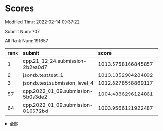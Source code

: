 # Scores

Modified Time: 2022-02-14 09:37:22

Submit Num: 207

All Rank Num: 191657

| rank |               submit               |       score        |       sigma        | pk_num |
| :--- | :--------------------------------- | :----------------- | :----------------- | :----- |
| 1    | cpp.21_12_24.submission-2b2ea0d7   | 1013.5758166845857 | 0.8176325176335731 | 3699   |
| 2    | jsonzb.test.test_1                 | 1013.1352904284892 | 0.8104565886991071 | 3702   |
| 3    | jsonzb.test.submission_level_4     | 1012.8278558869117 | 0.8199135805847844 | 3705   |
| 57   | cpp.2022_01_09.submission-5b0e3de2 | 1004.4386296124861 | 0.7267415265653536 | 3701   |
| 64   | cpp.2022_01_09.submission-816672bd | 1003.9566121922487 | 0.7074584851501939 | 3703   |


<details>
<summary>全部</summary>

| rank |                 submit                 |       score        |       sigma        | pk_num |
| :--- | :------------------------------------- | :----------------- | :----------------- | :----- |
| 1    | cpp.21_12_24.submission-2b2ea0d7       | 1013.5758166845857 | 0.8176325176335731 | 3699   |
| 2    | jsonzb.test.test_1                     | 1013.1352904284892 | 0.8104565886991071 | 3702   |
| 3    | jsonzb.test.submission_level_4         | 1012.8278558869117 | 0.8199135805847844 | 3705   |
| 4    | gobigger.level_3.submission_level_3_38 | 1012.0287348745851 | 0.8059508175180673 | 3706   |
| 5    | gobigger.level_3.submission_level_3_10 | 1012.0118619330045 | 0.8039334678422517 | 3703   |
| 6    | gobigger.level_3.submission_level_3_29 | 1011.8269800084563 | 0.7954461602252041 | 3698   |
| 7    | gobigger.level_3.submission_level_3_14 | 1011.5185536078754 | 0.7852246509042692 | 3702   |
| 8    | gobigger.level_3.submission_level_3_30 | 1011.3933515525214 | 0.7647892643766283 | 3702   |
| 9    | gobigger.level_3.submission_level_3_2  | 1011.3685234191779 | 0.795455797389124  | 3708   |
| 10   | gobigger.level_3.submission_level_3_40 | 1011.0917257349832 | 0.7705727551318914 | 3700   |
| 11   | gobigger.level_3.submission_level_3_11 | 1010.8360381591842 | 0.7587103347782544 | 3705   |
| 12   | gobigger.level_3.submission_level_3_31 | 1010.6641152398328 | 0.763028163209866  | 3705   |
| 13   | gobigger.level_3.submission_level_3_18 | 1010.5755634133874 | 0.7555129982111399 | 3702   |
| 14   | gobigger.level_3.submission_level_3_7  | 1010.5045908051214 | 0.7643685153911199 | 3704   |
| 15   | gobigger.level_3.submission_level_3_4  | 1010.3836756405123 | 0.798551471671629  | 3702   |
| 16   | gobigger.level_3.submission_level_3_23 | 1010.2880898129793 | 0.7549137327777438 | 3704   |
| 17   | gobigger.level_3.submission_level_3_16 | 1010.2681070839294 | 0.7646637007470506 | 3707   |
| 18   | gobigger.level_3.submission_level_3_24 | 1010.2398923179512 | 0.7504648755421918 | 3702   |
| 19   | gobigger.level_3.submission_level_3_12 | 1010.2162202378444 | 0.757829906663235  | 3707   |
| 20   | gobigger.level_3.submission_level_3_3  | 1010.1764530736389 | 0.7629561415405693 | 3702   |
| 21   | gobigger.level_3.submission_level_3_36 | 1010.1319274324562 | 0.7826897409109344 | 3705   |
| 22   | gobigger.level_3.submission_level_3_28 | 1009.9554546168558 | 0.7608394776784404 | 3706   |
| 23   | gobigger.level_3.submission_level_3_48 | 1009.8680456375909 | 0.7483909394288316 | 3703   |
| 24   | gobigger.level_3.submission_level_3_8  | 1009.8208533436516 | 0.7301093216585117 | 3700   |
| 25   | gobigger.level_3.submission_level_3_13 | 1009.8106459279458 | 0.7442060903675839 | 3704   |
| 26   | gobigger.level_3.submission_level_3_42 | 1009.7938404239229 | 0.743901774050715  | 3700   |
| 27   | gobigger.level_3.submission_level_3_26 | 1009.7836162989728 | 0.7629104797339611 | 3704   |
| 28   | gobigger.level_3.submission_level_3_27 | 1009.6474554888666 | 0.7673628090476826 | 3705   |
| 29   | gobigger.level_3.submission_level_3_6  | 1009.6379857817567 | 0.743091566020237  | 3701   |
| 30   | gobigger.level_3.submission_level_3_45 | 1009.6051272171047 | 0.7529894988710392 | 3701   |
| 31   | gobigger.level_3.submission_level_3_44 | 1009.5357580536389 | 0.7571477782774136 | 3704   |
| 32   | gobigger.level_3.submission_level_3_1  | 1009.5162726488177 | 0.730192685731597  | 3707   |
| 33   | gobigger.level_3.submission_level_3_39 | 1009.4946380083152 | 0.7498529945302266 | 3700   |
| 34   | gobigger.level_3.submission_level_3_19 | 1009.4840250495666 | 0.757226390650036  | 3703   |
| 35   | gobigger.level_3.submission_level_3_34 | 1009.4433921022095 | 0.7494715165423387 | 3703   |
| 36   | gobigger.level_3.submission_level_3_41 | 1009.4425570882869 | 0.7647901767251059 | 3703   |
| 37   | gobigger.level_3.submission_level_3_32 | 1009.4114979969222 | 0.7448937151265222 | 3703   |
| 38   | gobigger.level_3.submission_level_3_33 | 1009.398662823886  | 0.7508795523132865 | 3700   |
| 39   | gobigger.level_3.submission_level_3_21 | 1009.3982768476966 | 0.7472581710328986 | 3706   |
| 40   | gobigger.level_3.submission_level_3_9  | 1009.37875259636   | 0.756518916519337  | 3704   |
| 41   | gobigger.level_3.submission_level_3_5  | 1009.3682749686394 | 0.7627149287876113 | 3702   |
| 42   | gobigger.level_3.submission_level_3_20 | 1009.338952849814  | 0.7697423011803107 | 3700   |
| 43   | gobigger.level_3.submission_level_3_46 | 1009.3360905619883 | 0.7440542002778181 | 3702   |
| 44   | gobigger.level_3.submission_level_3_25 | 1009.3028237573964 | 0.7498858615051033 | 3708   |
| 45   | gobigger.level_3.submission_level_3_0  | 1009.2051287941639 | 0.7372076928316892 | 3705   |
| 46   | gobigger.level_3.submission_level_3_35 | 1009.0273951000697 | 0.7653175185027916 | 3702   |
| 47   | gobigger.level_3.submission_level_3_22 | 1009.0151187210467 | 0.7487838467111111 | 3705   |
| 48   | gobigger.level_3.submission_level_3_47 | 1008.9678418687091 | 0.7274405371732039 | 3705   |
| 49   | gobigger.level_3.submission_level_3_37 | 1008.8916460963976 | 0.7590690876680083 | 3701   |
| 50   | gobigger.level_3.submission_level_3_49 | 1008.7279631991887 | 0.7512761945517105 | 3700   |
| 51   | gobigger.level_3.submission_level_3_17 | 1008.6229501001974 | 0.7831364076414172 | 3706   |
| 52   | gobigger.level_3.submission_level_3_15 | 1008.5890291946407 | 0.7529487633598064 | 3705   |
| 53   | gobigger.level_3.submission_level_3_43 | 1007.7331227802788 | 0.742117372187488  | 3708   |
| 54   | gobigger.level_1.submission_level_1_22 | 1005.018525816786  | 0.7206600282580391 | 3708   |
| 55   | gobigger.level_1.submission_level_1_33 | 1004.9776550532368 | 0.7291386534450818 | 3700   |
| 56   | gobigger.level_1.submission_level_1_29 | 1004.6707490873757 | 0.7204809579047504 | 3702   |
| 57   | cpp.2022_01_09.submission-5b0e3de2     | 1004.4386296124861 | 0.7267415265653536 | 3701   |
| 58   | gobigger.level_1.submission_level_1_34 | 1004.3502972021115 | 0.7232821351866573 | 3707   |
| 59   | gobigger.level_1.submission_level_1_49 | 1004.2823072848055 | 0.7317704046012663 | 3700   |
| 60   | gobigger.level_1.submission_level_1_31 | 1004.2548518707383 | 0.7129816159764335 | 3706   |
| 61   | gobigger.level_1.submission_level_1_27 | 1004.1522519372619 | 0.7070675288323149 | 3702   |
| 62   | gobigger.level_1.submission_level_1_24 | 1004.0460264161592 | 0.7098932547139463 | 3705   |
| 63   | gobigger.level_1.submission_level_1_43 | 1003.9833910735692 | 0.7107300764886317 | 3706   |
| 64   | cpp.2022_01_09.submission-816672bd     | 1003.9566121922487 | 0.7074584851501939 | 3703   |
| 65   | gobigger.level_1.submission_level_1_4  | 1003.9237516582169 | 0.7307476231482578 | 3704   |
| 66   | gobigger.level_1.submission_level_1_17 | 1003.8674942801341 | 0.7135790925740331 | 3706   |
| 67   | gobigger.level_1.submission_level_1_6  | 1003.8116490923153 | 0.7342528829810699 | 3704   |
| 68   | gobigger.level_1.submission_level_1_39 | 1003.7926121254333 | 0.7059763051011092 | 3703   |
| 69   | gobigger.level_1.submission_level_1_44 | 1003.7566754215634 | 0.7191200866446502 | 3705   |
| 70   | gobigger.level_1.submission_level_1_15 | 1003.7113456594336 | 0.7132852540462555 | 3703   |
| 71   | gobigger.level_1.submission_level_1_2  | 1003.7056860452268 | 0.714117340385838  | 3701   |
| 72   | gobigger.level_1.submission_level_1_48 | 1003.6244032544241 | 0.7198561060555082 | 3706   |
| 73   | gobigger.level_1.submission_level_1_1  | 1003.6158904286484 | 0.7187787234492851 | 3702   |
| 74   | gobigger.level_1.submission_level_1_13 | 1003.5948431974869 | 0.7153047728562405 | 3704   |
| 75   | gobigger.level_1.submission_level_1_30 | 1003.5492102454708 | 0.7086973760935062 | 3701   |
| 76   | gobigger.level_1.submission_level_1_35 | 1003.4942709506213 | 0.7177633204081714 | 3704   |
| 77   | gobigger.level_1.submission_level_1_7  | 1003.4680877394187 | 0.706261413704128  | 3702   |
| 78   | gobigger.level_1.submission_level_1_23 | 1003.4669832812565 | 0.7114030245832682 | 3699   |
| 79   | gobigger.level_1.submission_level_1_42 | 1003.4154233364778 | 0.7173345917854723 | 3706   |
| 80   | gobigger.level_1.submission_level_1_14 | 1003.3051602183635 | 0.7093429014129963 | 3704   |
| 81   | gobigger.level_1.submission_level_1_5  | 1003.0876632545875 | 0.7085798482650154 | 3699   |
| 82   | gobigger.level_1.submission_level_1_3  | 1002.9953208322435 | 0.7351994573791969 | 3704   |
| 83   | gobigger.level_1.submission_level_1_11 | 1002.9892411353356 | 0.7189038485885915 | 3704   |
| 84   | gobigger.level_1.submission_level_1_9  | 1002.9853281060857 | 0.7163591222819673 | 3698   |
| 85   | gobigger.level_1.submission_level_1_36 | 1002.9658379383573 | 0.7146234593711821 | 3701   |
| 86   | gobigger.level_1.submission_level_1_37 | 1002.9196063123982 | 0.737938093797473  | 3703   |
| 87   | gobigger.level_1.submission_level_1_20 | 1002.9023786400521 | 0.7123467100879    | 3704   |
| 88   | gobigger.level_1.submission_level_1_16 | 1002.8610908766154 | 0.7111790824477139 | 3709   |
| 89   | gobigger.level_1.submission_level_1_18 | 1002.8544250099122 | 0.7200475755153761 | 3709   |
| 90   | gobigger.level_1.submission_level_1_21 | 1002.8476624700563 | 0.7064211589377049 | 3706   |
| 91   | gobigger.level_1.submission_level_1_19 | 1002.7810404240737 | 0.7180899985228275 | 3703   |
| 92   | gobigger.level_1.submission_level_1_45 | 1002.7761280891848 | 0.7156181653940072 | 3699   |
| 93   | gobigger.level_1.submission_level_1_47 | 1002.7542688530266 | 0.7211715380087713 | 3702   |
| 94   | gobigger.level_1.submission_level_1_46 | 1002.7039324328626 | 0.7137846766042938 | 3700   |
| 95   | gobigger.level_1.submission_level_1_10 | 1002.7005116241795 | 0.7149624548376877 | 3700   |
| 96   | gobigger.level_1.submission_level_1_41 | 1002.6878295213671 | 0.7132523052291232 | 3703   |
| 97   | gobigger.level_1.submission_level_1_40 | 1002.6669400601556 | 0.7172363408220611 | 3701   |
| 98   | gobigger.level_1.submission_level_1_32 | 1002.5293212031253 | 0.7152196609606536 | 3703   |
| 99   | gobigger.level_1.submission_level_1_28 | 1002.5266911612183 | 0.7122722988971654 | 3706   |
| 100  | gobigger.level_1.submission_level_1_8  | 1002.5095045875034 | 0.7110545014432291 | 3706   |
| 101  | gobigger.level_1.submission_level_1_12 | 1002.4847273844932 | 0.716638393933893  | 3699   |
| 102  | gobigger.level_1.submission_level_1_25 | 1002.3947013861643 | 0.7053584633098279 | 3701   |
| 103  | gobigger.level_1.submission_level_1_0  | 1002.3394178479914 | 0.7014069071074348 | 3704   |
| 104  | gobigger.level_1.submission_level_1_26 | 1002.196966234685  | 0.7188837228132555 | 3705   |
| 105  | gobigger.level_1.submission_level_1_38 | 1001.6864812045484 | 0.7125802919311752 | 3705   |
| 106  | gobigger.random.submission_random_37   | 997.1920922728918  | 0.7072532218862652 | 3707   |
| 107  | gobigger.random.submission_random_31   | 997.0941710051011  | 0.7064169488451926 | 3707   |
| 108  | gobigger.random.submission_random_44   | 996.933243435687   | 0.7151397434262725 | 3709   |
| 109  | gobigger.random.submission_random_40   | 996.8220264242102  | 0.707098347412128  | 3710   |
| 110  | gobigger.random.submission_random_6    | 996.7942576153426  | 0.7106859788687879 | 3699   |
| 111  | gobigger.random.submission_random_12   | 996.7480928535805  | 0.7036878062189958 | 3703   |
| 112  | gobigger.random.submission_random_0    | 996.6981012954042  | 0.7062740148640517 | 3706   |
| 113  | gobigger.random.submission_random_8    | 996.5854147597747  | 0.7117370615486156 | 3701   |
| 114  | gobigger.random.submission_random_41   | 996.4312154010408  | 0.7029630478567579 | 3710   |
| 115  | gobigger.random.submission_random_2    | 996.2935196419129  | 0.7139174383799545 | 3700   |
| 116  | gobigger.random.submission_random_16   | 996.2616332496085  | 0.7119604255989517 | 3703   |
| 117  | gobigger.random.submission_random_36   | 996.2278490067415  | 0.7197429329962233 | 3706   |
| 118  | gobigger.random.submission_random_18   | 996.1918779634481  | 0.7023615329959738 | 3709   |
| 119  | gobigger.random.submission_random_27   | 996.189059040578   | 0.700163919098812  | 3702   |
| 120  | gobigger.random.submission_random_38   | 996.1336276215378  | 0.7081062426422089 | 3704   |
| 121  | gobigger.random.submission_random_35   | 996.1166873401     | 0.7115917146313419 | 3708   |
| 122  | gobigger.random.submission_random_25   | 996.1158273302233  | 0.7044086147750481 | 3706   |
| 123  | gobigger.random.submission_random_47   | 996.1064587090967  | 0.705806645739032  | 3705   |
| 124  | gobigger.random.submission_random_7    | 996.0495717796092  | 0.7082235395027409 | 3705   |
| 125  | gobigger.random.submission_random_28   | 996.0210711195737  | 0.7132780868990157 | 3705   |
| 126  | gobigger.random.submission_random_49   | 996.0032396418214  | 0.7188686184165596 | 3700   |
| 127  | gobigger.random.submission_random_20   | 995.9972278282811  | 0.6962039458257409 | 3703   |
| 128  | gobigger.random.submission_random_1    | 995.9741876329964  | 0.705469399889998  | 3705   |
| 129  | gobigger.random.submission_random_39   | 995.9681837757954  | 0.710222051992608  | 3700   |
| 130  | gobigger.random.submission_random_23   | 995.89463031128    | 0.7388071303143291 | 3706   |
| 131  | gobigger.random.submission_random_43   | 995.8563461421606  | 0.7271357227612165 | 3704   |
| 132  | gobigger.random.submission_random_15   | 995.8455295420496  | 0.7014514744250091 | 3708   |
| 133  | gobigger.random.submission_random_10   | 995.8080286402721  | 0.710733560852373  | 3705   |
| 134  | gobigger.random.submission_random_9    | 995.7571842161198  | 0.7219633921570167 | 3700   |
| 135  | gobigger.random.submission_random_32   | 995.7390547723013  | 0.7071647167338687 | 3705   |
| 136  | gobigger.random.submission_random_46   | 995.7185251783485  | 0.6978557002159184 | 3703   |
| 137  | gobigger.random.submission_random_24   | 995.6079160249626  | 0.7028290882193858 | 3708   |
| 138  | gobigger.random.submission_random_42   | 995.6029888662932  | 0.7027617199553178 | 3702   |
| 139  | gobigger.random.submission_random_48   | 995.553552308471   | 0.7191152947782135 | 3707   |
| 140  | gobigger.random.submission_random_21   | 995.462751948208   | 0.7012531668587573 | 3701   |
| 141  | gobigger.random.submission_random_19   | 995.4609284298633  | 0.7101554543433669 | 3705   |
| 142  | gobigger.random.submission_random_5    | 995.4219026674317  | 0.7150701033178423 | 3705   |
| 143  | gobigger.random.submission_random_22   | 995.3906075377168  | 0.7137714835487358 | 3703   |
| 144  | gobigger.random.submission_random_26   | 995.3765035264732  | 0.7135260318381518 | 3698   |
| 145  | gobigger.random.submission_random_33   | 995.3731764277417  | 0.7185397368636071 | 3701   |
| 146  | gobigger.random.submission_random_29   | 995.2841811836814  | 0.7105165084640092 | 3702   |
| 147  | gobigger.random.submission_random_4    | 995.242816192904   | 0.7015389614897733 | 3706   |
| 148  | gobigger.random.submission_random_34   | 995.2066299729618  | 0.6974443292906187 | 3705   |
| 149  | gobigger.random.submission_random_17   | 995.2000636734124  | 0.7221475890175015 | 3706   |
| 150  | gobigger.random.submission_random_30   | 995.0684290647281  | 0.718008968472058  | 3702   |
| 151  | gobigger.random.submission_random_13   | 995.03284435551    | 0.7067752213819818 | 3705   |
| 152  | gobigger.random.submission_random_14   | 994.9004771128945  | 0.7109619492054039 | 3704   |
| 153  | gobigger.random.submission_random_45   | 994.7772814586406  | 0.7120139816818251 | 3700   |
| 154  | gobigger.random.submission_random_11   | 994.5781366636802  | 0.7176077936925422 | 3704   |
| 155  | gobigger.random.submission_random_3    | 994.3446664426029  | 0.7247693359126591 | 3706   |
| 156  | gobigger.level_2.submission_level_2_21 | 993.7087025526406  | 0.7287679194798427 | 3701   |
| 157  | gobigger.level_2.submission_level_2_26 | 993.7017681561221  | 0.7300143513859302 | 3706   |
| 158  | gobigger.level_2.submission_level_2_40 | 993.4986420298595  | 0.7200205072191844 | 3699   |
| 159  | gobigger.level_2.submission_level_2_2  | 993.3962077804006  | 0.7292546775560713 | 3701   |
| 160  | gobigger.level_2.submission_level_2_39 | 993.184279693139   | 0.7449315806294363 | 3708   |
| 161  | gobigger.level_2.submission_level_2_16 | 993.1057771025145  | 0.7327622420499322 | 3701   |
| 162  | gobigger.level_2.submission_level_2_8  | 993.0707399084788  | 0.7363997624531703 | 3701   |
| 163  | gobigger.level_2.submission_level_2_4  | 993.0681730379631  | 0.7446443762598026 | 3701   |
| 164  | gobigger.level_2.submission_level_2_9  | 993.0467402438566  | 0.749232807170735  | 3702   |
| 165  | gobigger.level_2.submission_level_2_31 | 992.9939481618708  | 0.7504255700329993 | 3700   |
| 166  | gobigger.level_2.submission_level_2_44 | 992.9912315099258  | 0.7234455155508579 | 3706   |
| 167  | gobigger.level_2.submission_level_2_12 | 992.979854521125   | 0.7343861610701027 | 3703   |
| 168  | gobigger.level_2.submission_level_2_27 | 992.8810182500833  | 0.7360618863534029 | 3703   |
| 169  | gobigger.level_2.submission_level_2_7  | 992.8195381122526  | 0.7383319038436177 | 3706   |
| 170  | gobigger.level_2.submission_level_2_48 | 992.7807925735889  | 0.7363646115906692 | 3703   |
| 171  | gobigger.level_2.submission_level_2_17 | 992.7706612572483  | 0.7387067671948363 | 3699   |
| 172  | gobigger.level_2.submission_level_2_24 | 992.7544399374467  | 0.7333921991603788 | 3702   |
| 173  | gobigger.level_2.submission_level_2_43 | 992.7251070927456  | 0.7308458118815898 | 3701   |
| 174  | gobigger.level_2.submission_level_2_49 | 992.6567065245237  | 0.730866788674984  | 3705   |
| 175  | gobigger.level_2.submission_level_2_29 | 992.6422319718808  | 0.7300592406719941 | 3702   |
| 176  | gobigger.level_2.submission_level_2_42 | 992.6261211730413  | 0.742466706998573  | 3698   |
| 177  | gobigger.level_2.submission_level_2_18 | 992.5927955813193  | 0.7237785904789628 | 3704   |
| 178  | gobigger.level_2.submission_level_2_36 | 992.5769774020275  | 0.748191215889065  | 3707   |
| 179  | gobigger.level_2.submission_level_2_0  | 992.5417322249256  | 0.74597308341277   | 3704   |
| 180  | gobigger.level_2.submission_level_2_14 | 992.4346301724823  | 0.7316203805717199 | 3703   |
| 181  | gobigger.level_2.submission_level_2_10 | 992.3370721906521  | 0.7365157921848796 | 3705   |
| 182  | gobigger.level_2.submission_level_2_25 | 992.2639325005686  | 0.7348200120109711 | 3703   |
| 183  | gobigger.level_2.submission_level_2_13 | 992.2046200911199  | 0.7306811724762688 | 3705   |
| 184  | gobigger.level_2.submission_level_2_23 | 992.1893918923786  | 0.7400275541586967 | 3706   |
| 185  | gobigger.level_2.submission_level_2_28 | 992.1777155948173  | 0.7475786157545914 | 3702   |
| 186  | gobigger.level_2.submission_level_2_1  | 992.0306453741703  | 0.7431832059060796 | 3704   |
| 187  | gobigger.level_2.submission_level_2_46 | 991.9836882903636  | 0.7358024237628593 | 3707   |
| 188  | gobigger.level_2.submission_level_2_5  | 991.8801548673403  | 0.7543489254240938 | 3700   |
| 189  | gobigger.level_2.submission_level_2_38 | 991.8540378718301  | 0.7553091558697108 | 3706   |
| 190  | gobigger.level_2.submission_level_2_41 | 991.8171525626692  | 0.753246541502273  | 3703   |
| 191  | gobigger.level_2.submission_level_2_34 | 991.7686438230238  | 0.7444910598590808 | 3705   |
| 192  | gobigger.level_2.submission_level_2_37 | 991.7172129717767  | 0.7362388973231874 | 3705   |
| 193  | gobigger.level_2.submission_level_2_47 | 991.6284588369106  | 0.734921436979043  | 3702   |
| 194  | gobigger.level_2.submission_level_2_6  | 991.5211198621068  | 0.7553066733132676 | 3704   |
| 195  | gobigger.level_2.submission_level_2_45 | 991.4841536588327  | 0.7496265914782907 | 3704   |
| 196  | gobigger.level_2.submission_level_2_22 | 991.467006932054   | 0.7551054606600439 | 3702   |
| 197  | gobigger.level_2.submission_level_2_20 | 991.4291715353767  | 0.7707971671063528 | 3705   |
| 198  | gobigger.level_2.submission_level_2_3  | 991.3094590743433  | 0.7569590952115242 | 3704   |
| 199  | gobigger.level_2.submission_level_2_15 | 991.2824738887091  | 0.7498674278384942 | 3701   |
| 200  | gobigger.level_2.submission_level_2_19 | 991.2377956415414  | 0.7401730960443379 | 3703   |
| 201  | gobigger.level_2.submission_level_2_33 | 991.1487817121061  | 0.7716120551362657 | 3699   |
| 202  | gobigger.level_2.submission_level_2_32 | 990.5636338157144  | 0.7525390102781929 | 3707   |
| 203  | gobigger.level_2.submission_level_2_11 | 990.4781598776513  | 0.7451693846407621 | 3707   |
| 204  | gobigger.level_2.submission_level_2_30 | 990.3681283747062  | 0.7748138155810627 | 3706   |
| 205  | gobigger.level_2.submission_level_2_35 | 990.3092705518234  | 0.7521219047280179 | 3700   |
| 206  | gobigger.none.submission_none_1        | 977.603558039324   | 1.2974458985391402 | 3705   |
| 207  | gobigger.none.submission_none_0        | 975.4423496213411  | 1.5958296216953805 | 3707   |

</details>
